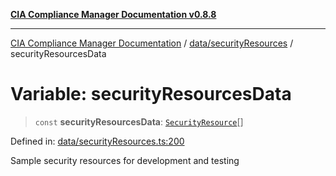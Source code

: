 [**CIA Compliance Manager Documentation v0.8.8**](../../../README.md)

***

[CIA Compliance Manager Documentation](../../../modules.md) / [data/securityResources](../README.md) / securityResourcesData

# Variable: securityResourcesData

> `const` **securityResourcesData**: [`SecurityResource`](../../../services/interfaces/SecurityResource.md)[]

Defined in: [data/securityResources.ts:200](https://github.com/Hack23/cia-compliance-manager/blob/283c1f3ddf6c7084b20c21176cda3bc5166ffcb9/src/data/securityResources.ts#L200)

Sample security resources for development and testing
